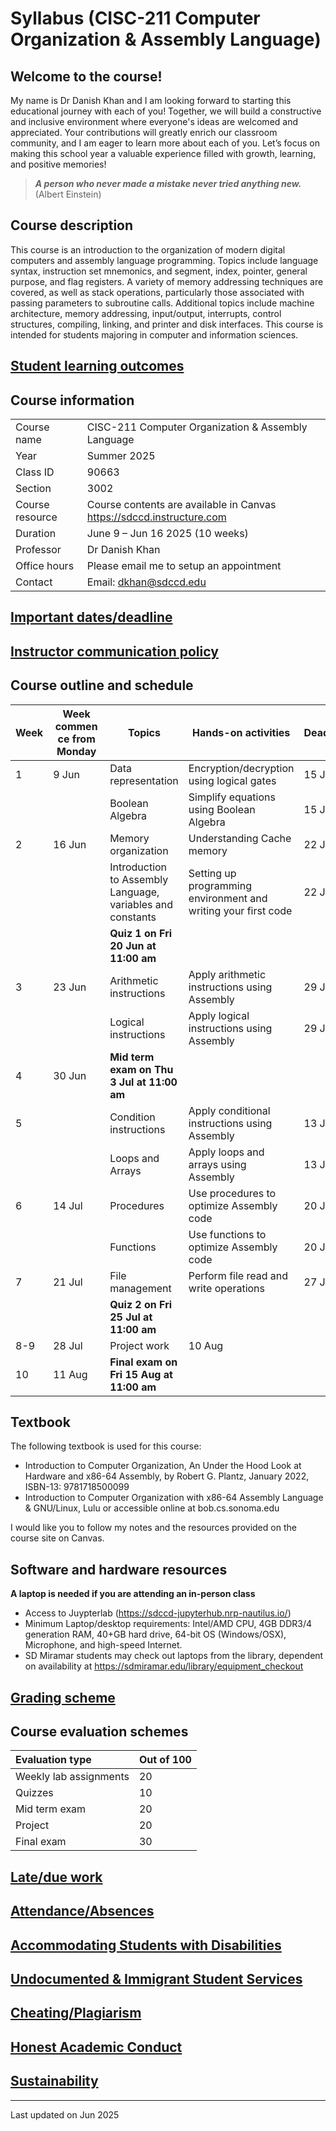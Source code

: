 # Syllabus (CISC-211 Computer Organization & Assembly Language)

## Welcome to the course!
My name is Dr Danish Khan and I am looking forward to starting this educational journey with each of you! Together, we will build a constructive and inclusive environment where everyone's ideas are welcomed and appreciated. Your contributions will greatly enrich our classroom community, and I am eager to learn more about each of you. Let’s focus on making this school year a valuable experience filled with growth, learning, and positive memories!

> ___A person who never made a mistake never tried anything new.___ (Albert Einstein)


## Course description
This course is an introduction to the organization of modern digital computers and assembly language programming. Topics include language syntax, instruction set mnemonics, and segment, index, pointer, general purpose, and flag registers. A variety of memory addressing techniques are covered, as well as stack operations, particularly those associated with passing parameters to subroutine calls. Additional topics include machine architecture, memory addressing, input/output, interrupts, control structures, compiling, linking, and printer and disk interfaces. This course is intended for students majoring in computer and information sciences.

## [Student learning outcomes](https://github.com/d-khan/sdccd/blob/main/slos.md)

## Course information
                                           
| | |
|-------------------------------|-------------------------------------------|
|   Course name                 |   CISC-211 Computer Organization & Assembly Language|
|   Year                        |   Summer 2025|
|   Class ID                    |   90663|
|   Section                     |   3002|
|   Course resource             |   Course contents are available in Canvas <https://sdccd.instructure.com> |
|   Duration                    |   June 9 – Jun 16 2025 (10 weeks)|
|   Professor                   |   Dr Danish Khan|
|   Office hours                |   Please email me to setup an appointment
|   Contact                     |   Email: dkhan@sdccd.edu|

## [Important dates/deadline](https://github.com/d-khan/sdccd/blob/main/dates-deadline.md)

## [Instructor communication policy](https://github.com/d-khan/sdccd/blob/main/communication.md)

## Course outline and schedule

|Week|<div style="width:75px">Week commence from Monday </div>|Topics | Hands-on activities | Deadlines|
|-|--|--|---|----|
|1  |9 Jun   |Data representation | Encryption/decryption using logical gates | 15 Jun |
|   |        |Boolean Algebra | Simplify equations using Boolean Algebra| 15 Jun |
|2  |16 Jun  |Memory organization | Understanding Cache memory | 22 Jun |
|   |        |Introduction to Assembly Language, variables and constants | Setting up programming environment and writing your first code | 22 Jun |
|   |        |__Quiz 1 on Fri 20 Jun at 11:00 am__| |
|3  |23 Jun  |Arithmetic instructions | Apply arithmetic instructions using Assembly | 29 Jun |
|   |        |Logical instructions | Apply logical instructions using Assembly | 29 Jun |
|4  |30 Jun  |__Mid term exam on Thu 3 Jul at 11:00 am__|
|5  |        |Condition instructions| Apply conditional instructions using Assembly |13 Jul|
|   |        |Loops and Arrays | Apply loops and arrays using Assembly | 13 Jul |
|6  |14 Jul  |Procedures | Use procedures to optimize Assembly code | 20 Jul |
|   |        |Functions | Use functions to optimize Assembly code | 20 Jul |
|7  |21 Jul  |File management | Perform file read and write operations | 27 Jul |
|   |        |__Quiz 2 on Fri 25 Jul at 11:00 am__| |
|8-9|28 Jul  |Project work| 10 Aug |
|10 |11 Aug  |__Final exam on Fri 15 Aug at 11:00 am__

## Textbook  
The following textbook is used for this course:

- Introduction to Computer Organization, An Under the Hood Look at Hardware and x86-64 Assembly, by Robert G. Plantz, January 2022,
ISBN-13: 9781718500099
- Introduction to Computer Organization with x86-64 Assembly Language & GNU/Linux, Lulu or accessible online at bob.cs.sonoma.edu  

I would like you to follow my notes and the resources provided on the course site on Canvas.

## Software and hardware resources
**A laptop is needed if you are attending an in-person class**
- Access to Juypterlab (https://sdccd-jupyterhub.nrp-nautilus.io/)
- Minimum Laptop/desktop requirements: Intel/AMD CPU, 4GB DDR3/4 generation RAM, 40+GB hard drive, 64-bit OS (Windows/OSX), Microphone, and high-speed Internet.
- SD Miramar students may check out laptops from the library, dependent on availability at <https://sdmiramar.edu/library/equipment_checkout>

## [Grading scheme](https://github.com/d-khan/sdccd/blob/main/grading_scheme.md)

## Course evaluation schemes

|Evaluation type|Out of 100|
|:-|:-|
|Weekly lab assignments|20|
|Quizzes |10|
|Mid term exam |20|
|Project|20|
|Final exam|30|

## [Late/due work](https://github.com/d-khan/sdccd/blob/main/late_work.md)

## [Attendance/Absences](https://github.com/d-khan/sdccd/blob/main/attendance.md)

## [Accommodating Students with Disabilities](https://github.com/d-khan/sdccd/blob/main/dsps.md)

## [Undocumented & Immigrant Student Services](https://github.com/d-khan/sdccd/blob/main/undocumented-immigration.md)

## [Cheating/Plagiarism](https://github.com/d-khan/sdccd/blob/main/cheating.md)

## [Honest Academic Conduct](https://github.com/d-khan/sdccd/blob/main/honest-academic.md)

## [Sustainability](https://github.com/d-khan/sdccd/blob/main/sustainability.md)

____
Last updated on Jun 2025
